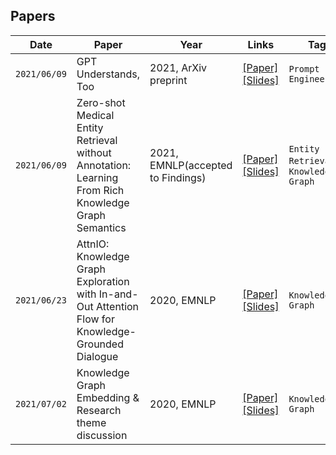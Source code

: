 ## Papers

|Date|Paper|Year|Links|Tag|Presenter|Note|
|------|---|---|---|---|---|---|
|`2021/06/09`|GPT Understands, Too|2021, ArXiv preprint|[[Paper]](https://arxiv.org/abs/2103.10385)<br/>[[Slides]](https://github.com/keejun-han/NLP_GNN_STUDY/blob/main/Paper%20Review/(210609)%20GPT%20understands%2C%20too(%EC%A1%B0%EC%86%8C%EC%98%81).pdf)|`Prompt Engineering`|Soyoung Cho|p-tuning|
|`2021/06/09`|Zero-shot Medical Entity Retrieval without Annotation: Learning From Rich Knowledge Graph Semantics|2021, EMNLP(accepted to Findings)|[[Paper]](https://arxiv.org/abs/2105.12682)<br/>[[Slides]](https://github.com/keejun-han/NLP_GNN_STUDY/blob/main/Paper%20Review/(210609)%20Zero-shot%20Medical%20Entity%20Retrieval%20without%20Annotation(%ED%95%9C%EA%B8%B0%EC%A4%80).pdf)|`Entity Retrieval`, `Knowledge Graph`|Keejun Han|
|`2021/06/23`|AttnIO: Knowledge Graph Exploration with In-and-Out Attention Flow for Knowledge-Grounded Dialogue|2020, EMNLP|[[Paper]](https://www.aclweb.org/anthology/2020.emnlp-main.280/)<br/>[[Slides]](https://github.com/keejun-han/NLP_GNN_STUDY/blob/main/Paper%20Review/(210623)%20AttnIO%20Knowledge%20Graph%20Exploration%20with%20In-and-Out%20Attention%20Flow%20for%20Knowledge-Grounded%20Dialogue(%EC%9D%B4%EC%B2%9C%EC%86%94).pptx)|`Knowledge Graph`|Cheonsol Lee|
|`2021/07/02`|Knowledge Graph Embedding & Research theme discussion|2020, EMNLP|[[Paper]](https://www.aclweb.org/anthology/2020.emnlp-main.280/)<br/>[[Slides]](https://github.com/keejun-han/NLP_GNN_STUDY/blob/main/Paper%20Review/(210702)KG-Embedding(%EC%9D%B4%EC%B2%9C%EC%86%94).pptx)|`Knowledge Graph`|Cheonsol Lee|

